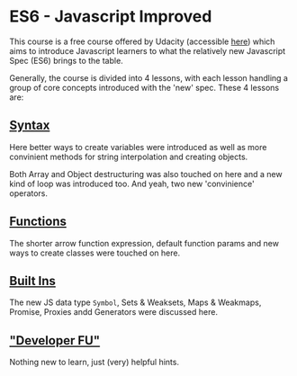 # ES6 - Javascript Improved

This course is a free course offered by Udacity (accessible [here](https://www.udacity.com/course/es6-javascript-improved--ud356)) which aims to introduce Javascript learners to what the relatively new Javascript Spec (ES6) brings to the table.

Generally, the course is divided into 4 lessons, with each lesson handling a group of core concepts introduced with the 'new' spec. These 4 lessons are:

## [Syntax](notes/lesson1.md) 

Here better ways to create variables were introduced as well as more convinient methods for string interpolation and creating objects.

Both Array and Object destructuring was also touched on here and a new kind of loop was introduced too. And yeah, two new 'convinience' operators. 

## [Functions](notes/lesson2.md) 

The shorter arrow function expression, default function params and new ways to create classes were touched on here. 

## [Built Ins](notes/lesson3.md) 

The new JS data type `Symbol`, Sets & Weaksets, Maps & Weakmaps, Promise, Proxies andd Generators were discussed here. 

## ["Developer FU"](notes/lesson4.md)

Nothing new to learn, just (very) helpful hints.
